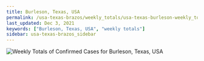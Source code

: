 ```yaml
---
title: Burleson, Texas, USA
permalink: /usa-texas-brazos/weekly_totals/usa-texas-burleson-weekly_totals.html
last_updated: Dec 3, 2021
keywords: ["Burleson, Texas, USA", "weekly totals"]
sidebar: usa-texas-brazos_sidebar
---
```


![Weekly Totals of Confirmed Cases for Burleson, Texas, USA](/covid_tracker/images/graphs/usa-texas-burleson-weekly_totals_graph.png)
